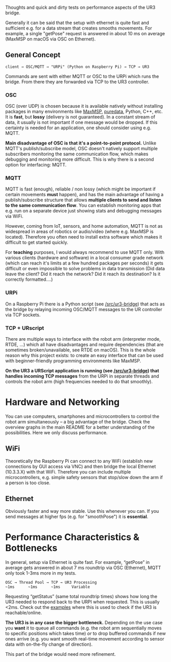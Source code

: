 Thoughts and quick and dirty tests on performance aspects of the UR3 bridge.

Generally it can be said that the setup with ethernet is quite fast and sufficient e.g. for a data stream that creates smooths movements. For example, a single "getPose" request is answered in about 10 ms on average (MaxMSP on macOS via OSC on Ethernet). 

## General Concept

```
client → OSC/MQTT → "URPi" (Python on Raspberry Pi) → TCP → UR3
```

Commands are sent with either MQTT or OSC to the URPi which runs the bridge. From there they are forwarded via TCP to the UR3 controller.

### OSC

OSC (over UDP) is chosen because it is available natively without installing packages in many environments like [MaxMSP](https://docs.cycling74.com/learn/articles/communicationschapter03/), [puredata](https://pd.iem.sh/objects/netsend/), Python, C++, etc. It is **fast**, but **lossy** (delivery is not guaranteed). In a constant stream of data, it usually is not important if one message would be dropped. If this certainty is needed for an application, one should consider using e.g. MQTT.

**Main disadvantage of OSC is that it's a point-to-point protocol.** Unlike MQTT's publish/subscribe model, OSC doesn't natively support multiple subscribers monitoring the same communication flow, which makes debugging and monitoring more difficult. This is why there is a second option for interfacing: MQTT.

### MQTT

MQTT is fast (enough), reliable / non lossy (which might be important if certain movements **must** happen), and has the main advantage of having a publish/subscribe structure that allows **multiple clients to send and listen to the same communication flow**. You can establish monitoring apps that e.g. run on a separate device just showing stats and debugging messages via WiFi.

However, coming from IoT, sensors, and home automation, MQTT is not as widespread in areas of robotics or audio/video (where e.g. MaxMSP is located). Therefore you often need to install extra software which makes it difficult to get started quickly.

For **teaching** purposes, I would always recommend to use MQTT only. With various clients (hardware and software) in a local consumer grade network (which can reach it's limits at a few hundred packages per seconds) it gets difficult or even impossible to solve problems in data transmission (Did data leave the client? Did it reach the network? Did it reach its destination? Is it correctly formatted....)

### URPi

On a Raspberry Pi there is a Python script (see [/src/ur3-bridge](/src/ur3-bridge)) that acts as the bridge by relaying incoming OSC/MQTT messages to the UR controller via TCP sockets.

### TCP + URscript

There are multiple ways to interface with the robot arm (interpreter mode, RTDE, ...) which all have disadvantages and require dependencies (that are sometimes broken/unavailable, see RTDE on macOS). This is the whole reason why this project exists: to create an easy interface that can be used with beginner-friendly programming environments like MaxMSP.

**On the UR3 a URScript application is running (see [/src/ur3-bridge](/src/ur3-bridge)) that handles incoming TCP messages** from the URPi in separate threads and controls the robot arm (high frequencies needed to do that smoothly).

# Hardware and Networking

You can use computers, smartphones and microcontrollers to control the robot arm simultaneously – a big advantage of the bridge. Check the overview graphs in the main README for a better understanding of the possibilities. Here we only discuss performance.

## WiFi

Theoretically the Raspberry Pi can connect to any WiFi (establish new connections by GUI access via VNC) and then bridge the local Ethernet (10.3.3.X) with that WiFi. Therefore you can include multiple microcontrollers, e.g. simple safety sensors that stop/slow down the arm if a person is too close.

## Ethernet

Obviously faster and way more stable. Use this whenever you can. If you send messages at higher fps (e.g. for "smoothPose") it is **essential**. 

# Performance Characteristics & Bottlenecks

In general, setup via Ethernet is quite fast. For example, “getPose” in average gets answered in about 7 ms roundtrip via OSC (Ethernet), MQTT only took 1-3ms more in my tests.

```
OSC → Thread Pool → TCP → UR3 Processing
~1ms      ~1ms      ~1ms     Variable
```

Requesting “getStatus” (same total roundtrip times) shows how long the UR3 needed to respond back to the URPI when requested. This is usually <2ms. Check out the [examples](/examples) where this is used to check if the UR3 is reachable/online.

**The UR3 is in any case the bigger bottleneck.** Depending on the use case you **want** it to queue all commands (e.g. the robot arm sequentially moves to specific positions which takes time) *or* to drop buffered commands if new ones arrive (e.g. you want smooth real-time movement according to sensor data with on-the-fly change of direction).

This part of the bridge would need more refinement.



 